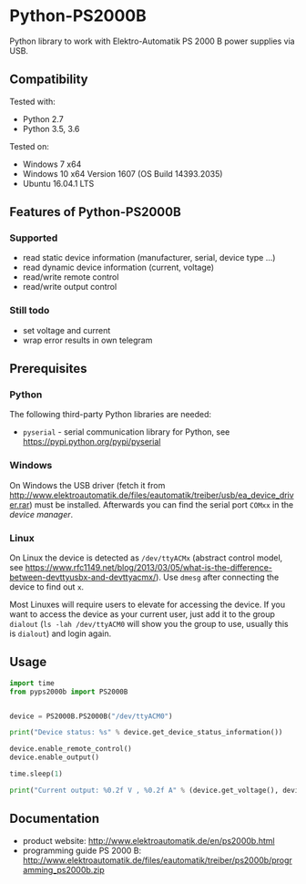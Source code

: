 # Python-PS2000B
Python library to work with Elektro-Automatik PS 2000 B power supplies via USB.

## Compatibility
Tested with:

+ Python 2.7
+ Python 3.5, 3.6

Tested on:

+ Windows 7 x64 
+ Windows 10 x64 Version 1607 (OS Build 14393.2035)
+ Ubuntu 16.04.1 LTS

## Features of Python-PS2000B
### Supported
- read static device information (manufacturer, serial, device type ...)
- read dynamic device information (current, voltage)
- read/write remote control
- read/write output control

### Still todo
- set voltage and current
- wrap error results in own telegram

## Prerequisites

### Python
The following third-party Python libraries are needed:

* `pyserial` - serial communication library for Python, see https://pypi.python.org/pypi/pyserial

### Windows
On Windows the USB driver (fetch it from http://www.elektroautomatik.de/files/eautomatik/treiber/usb/ea_device_driver.rar) must be installed. Afterwards you can find the serial port `COMxx` in the *device manager*.

### Linux
On Linux the device is detected as `/dev/ttyACMx` (abstract control model, see https://www.rfc1149.net/blog/2013/03/05/what-is-the-difference-between-devttyusbx-and-devttyacmx/). Use `dmesg` after connecting the device to find out `x`.

Most Linuxes will require users to elevate for accessing the device. If you want to access the device as your current user, just add it to the group `dialout` (`ls -lah /dev/ttyACM0` will show you the group to use, usually this is `dialout`) and login again.

## Usage
```python
import time
from pyps2000b import PS2000B


device = PS2000B.PS2000B("/dev/ttyACM0")

print("Device status: %s" % device.get_device_status_information())

device.enable_remote_control()
device.enable_output()

time.sleep(1)

print("Current output: %0.2f V , %0.2f A" % (device.get_voltage(), device.get_current()))
```

## Documentation
+ product website: http://www.elektroautomatik.de/en/ps2000b.html
+ programming guide PS 2000 B: http://www.elektroautomatik.de/files/eautomatik/treiber/ps2000b/programming_ps2000b.zip

